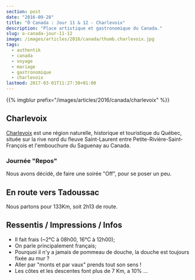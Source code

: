 ```yaml
---
section: post
date: "2016-09-28"
title: "Ô Canada : Jour 11 & 12 - Charlevoix"
description: "Place artistique et gastronomique du Canada."
slug: o-canada-jour-11-12
image: /images/articles/2016/canada/thumb.charlevoix.jpg
tags:
  - authentik
  - canada
  - voyage
  - mariage
  - gastronomique
  - charlevoix
lastmod: 2017-03-01T11:27:30+01:00
---
```


{{% imgblur prefix="/images/articles/2016/canada/charlevoix" %}}

## Charlevoix

[Charlevoix](https://fr.wikipedia.org/wiki/Charlevoix) est une région naturelle, historique et touristique du Québec, située sur la rive nord du fleuve Saint-Laurent entre Petite-Rivière-Saint-François et l'embouchure du Saguenay au Canada.

### Journée "Repos"

Nous avons décidé, de faire une soirée "Off", pour se poser un peu.

## En route vers Tadoussac

Nous partons pour 133Km, soit 2h13 de route.

## Ressentis / Impressions / Infos

  * Il fait frais (~2°C à 08h00, 16°C à 12h00);
  * On parle principalement français;
  * Pourquoi il n'y a jamais de pommeau de douche, la douche est toujours fixée au mur ?
  * Aller par "monts et par vaux" prends tout son sens !
  * Les côtes et les descentes font plus de 7 Km, a 10% ...
